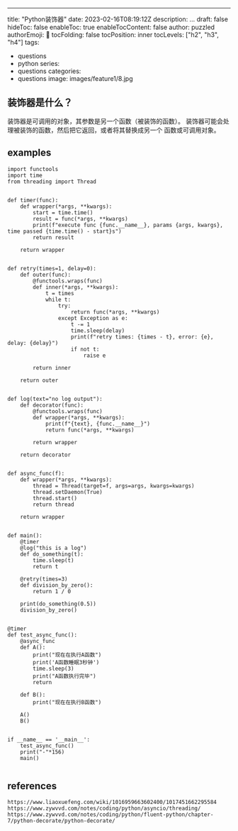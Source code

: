 ---
title: "Python装饰器"
date: 2023-02-16T08:19:12Z
description: …
draft: false
hideToc: false
enableToc: true
enableTocContent: false
author: puzzled
authorEmoji: 🦄
tocFolding: false
tocPosition: inner
tocLevels: ["h2", "h3", "h4"]
tags:
- questions
- python
series:
- questions
categories:
- questions
image: images/feature1/8.jpg

## 装饰器是什么？
装饰器是可调用的对象，其参数是另一个函数（被装饰的函数）。
装饰器可能会处理被装饰的函数，然后把它返回，或者将其替换成另一个 函数或可调用对象。

## examples

```
import functools
import time
from threading import Thread


def timer(func):
    def wrapper(*args, **kwargs):
        start = time.time()
        result = func(*args, **kwargs)
        print(f"execute func {func.__name__}, params {args, kwargs}, time passed {time.time() - start}s")
        return result

    return wrapper


def retry(times=1, delay=0):
    def outer(func):
        @functools.wraps(func)
        def inner(*args, **kwargs):
            t = times
            while t:
                try:
                    return func(*args, **kwargs)
                except Exception as e:
                    t -= 1
                    time.sleep(delay)
                    print(f"retry times: {times - t}, error: {e}, delay: {delay}")
                    if not t:
                        raise e

        return inner

    return outer


def log(text="no log output"):
    def decorator(func):
        @functools.wraps(func)
        def wrapper(*args, **kwargs):
            print(f"{text}, {func.__name__}")
            return func(*args, **kwargs)

        return wrapper

    return decorator


def async_func(f):
    def wrapper(*args, **kwargs):
        thread = Thread(target=f, args=args, kwargs=kwargs)
        thread.setDaemon(True)
        thread.start()
        return thread

    return wrapper


def main():
    @timer
    @log("this is a log")
    def do_something(t):
        time.sleep(t)
        return t

    @retry(times=3)
    def division_by_zero():
        return 1 / 0

    print(do_something(0.5))
    division_by_zero()


@timer
def test_async_func():
    @async_func
    def A():
        print("现在在执行A函数")
        print('A函数睡眠3秒钟')
        time.sleep(3)
        print("A函数执行完毕")
        return

    def B():
        print("现在在执行B函数")

    A()
    B()


if __name__ == '__main__':
    test_async_func()
    print("-"*156)
    main()


```

## references
```
https://www.liaoxuefeng.com/wiki/1016959663602400/1017451662295584
https://www.zywvvd.com/notes/coding/python/asyncio/threading/
https://www.zywvvd.com/notes/coding/python/fluent-python/chapter-7/python-decorate/python-decorate/
```
